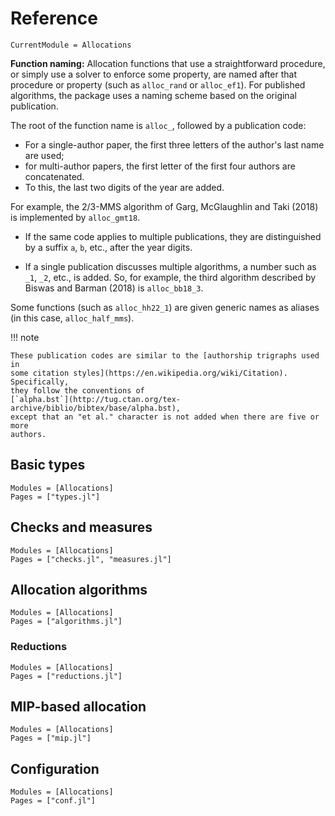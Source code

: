 # Reference

```@meta
CurrentModule = Allocations
```

**Function naming:** Allocation functions that use a straightforward procedure,
or simply use a solver to enforce some property, are named after that procedure
or property (such as `alloc_rand` or `alloc_ef1`). For published algorithms, the
package uses a naming scheme based on the original publication.

The root of the function name is `alloc_`, followed by a publication code:

- For a single-author paper, the first three letters of the author's last name
  are used;
- for multi-author papers, the first letter of the first four authors are
  concatenated.
- To this, the last two digits of the year are added.

For example, the 2/3-MMS algorithm of Garg, McGlaughlin and Taki (2018) is
implemented by `alloc_gmt18`.

- If the same code applies to multiple publications, they are distinguished by
  a suffix `a`, `b`, etc., after the year digits.

- If a single publication discusses multiple algorithms, a number such as `_1`,
  `_2`, etc., is added. So, for example, the third algorithm described by Biswas
  and Barman (2018) is `alloc_bb18_3`.

Some functions (such as `alloc_hh22_1`) are given generic names as aliases (in
this case, `alloc_half_mms`).

!!! note

    These publication codes are similar to the [authorship trigraphs used in
    some citation styles](https://en.wikipedia.org/wiki/Citation). Specifically,
    they follow the conventions of
    [`alpha.bst`](http://tug.ctan.org/tex-archive/biblio/bibtex/base/alpha.bst),
    except that an "et al." character is not added when there are five or more
    authors.


## Basic types

```@autodocs
Modules = [Allocations]
Pages = ["types.jl"]
```

## Checks and measures

```@autodocs
Modules = [Allocations]
Pages = ["checks.jl", "measures.jl"]
```

## Allocation algorithms

```@autodocs
Modules = [Allocations]
Pages = ["algorithms.jl"]
```

### Reductions

```@autodocs
Modules = [Allocations]
Pages = ["reductions.jl"]
```

## MIP-based allocation

```@autodocs
Modules = [Allocations]
Pages = ["mip.jl"]
```

## Configuration

```@autodocs
Modules = [Allocations]
Pages = ["conf.jl"]
```
